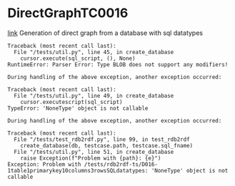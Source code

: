 # DirectGraphTC0016
[link](https://www.w3.org/TR/rdb2rdf-test-cases/#DirectGraphTC0016)
Generation of direct graph from a database with sql datatypes



```
Traceback (most recent call last):
  File "/tests/util.py", line 45, in create_database
    cursor.execute(sql_script, (), None)
RuntimeError: Parser Error: Type BLOB does not support any modifiers!

During handling of the above exception, another exception occurred:

Traceback (most recent call last):
  File "/tests/util.py", line 49, in create_database
    cursor.executescript(sql_script)
TypeError: 'NoneType' object is not callable

During handling of the above exception, another exception occurred:

Traceback (most recent call last):
  File "/tests/test_rdb2rdf.py", line 99, in test_rdb2rdf
    create_database(db, testcase.path, testcase.sql_fname)
  File "/tests/util.py", line 51, in create_database
    raise Exception(f"Problem with {path}: {e}")
Exception: Problem with /tests/rdb2rdf-ts/D016-1table1primarykey10columns3rowsSQLdatatypes: 'NoneType' object is not callable

```
